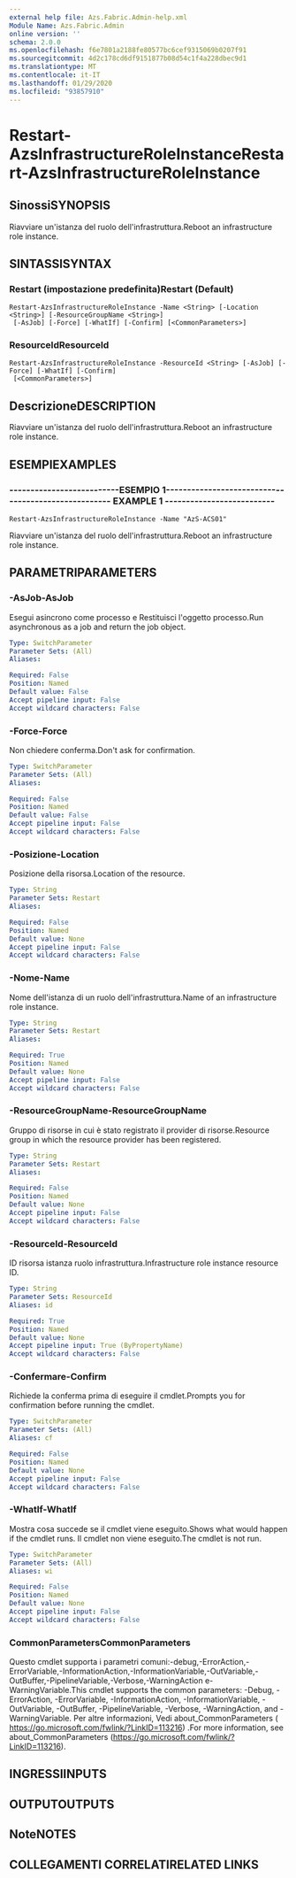 ```yaml
---
external help file: Azs.Fabric.Admin-help.xml
Module Name: Azs.Fabric.Admin
online version: ''
schema: 2.0.0
ms.openlocfilehash: f6e7801a2188fe80577bc6cef9315069b0207f91
ms.sourcegitcommit: 4d2c178cd6df9151877b08d54c1f4a228dbec9d1
ms.translationtype: MT
ms.contentlocale: it-IT
ms.lasthandoff: 01/29/2020
ms.locfileid: "93857910"
---
```

# <span data-ttu-id="d21bf-101">Restart-AzsInfrastructureRoleInstance</span><span class="sxs-lookup"><span data-stu-id="d21bf-101">Restart-AzsInfrastructureRoleInstance</span></span>

## <span data-ttu-id="d21bf-102">Sinossi</span><span class="sxs-lookup"><span data-stu-id="d21bf-102">SYNOPSIS</span></span>
<span data-ttu-id="d21bf-103">Riavviare un'istanza del ruolo dell'infrastruttura.</span><span class="sxs-lookup"><span data-stu-id="d21bf-103">Reboot an infrastructure role instance.</span></span>

## <span data-ttu-id="d21bf-104">SINTASSI</span><span class="sxs-lookup"><span data-stu-id="d21bf-104">SYNTAX</span></span>

### <span data-ttu-id="d21bf-105">Restart (impostazione predefinita)</span><span class="sxs-lookup"><span data-stu-id="d21bf-105">Restart (Default)</span></span>
```
Restart-AzsInfrastructureRoleInstance -Name <String> [-Location <String>] [-ResourceGroupName <String>]
 [-AsJob] [-Force] [-WhatIf] [-Confirm] [<CommonParameters>]
```

### <span data-ttu-id="d21bf-106">ResourceId</span><span class="sxs-lookup"><span data-stu-id="d21bf-106">ResourceId</span></span>
```
Restart-AzsInfrastructureRoleInstance -ResourceId <String> [-AsJob] [-Force] [-WhatIf] [-Confirm]
 [<CommonParameters>]
```

## <span data-ttu-id="d21bf-107">Descrizione</span><span class="sxs-lookup"><span data-stu-id="d21bf-107">DESCRIPTION</span></span>
<span data-ttu-id="d21bf-108">Riavviare un'istanza del ruolo dell'infrastruttura.</span><span class="sxs-lookup"><span data-stu-id="d21bf-108">Reboot an infrastructure role instance.</span></span>

## <span data-ttu-id="d21bf-109">ESEMPI</span><span class="sxs-lookup"><span data-stu-id="d21bf-109">EXAMPLES</span></span>

### <span data-ttu-id="d21bf-110">--------------------------ESEMPIO 1--------------------------</span><span class="sxs-lookup"><span data-stu-id="d21bf-110">-------------------------- EXAMPLE 1 --------------------------</span></span>
```
Restart-AzsInfrastructureRoleInstance -Name "AzS-ACS01"
```

<span data-ttu-id="d21bf-111">Riavviare un'istanza del ruolo dell'infrastruttura.</span><span class="sxs-lookup"><span data-stu-id="d21bf-111">Reboot an infrastructure role instance.</span></span>

## <span data-ttu-id="d21bf-112">PARAMETRI</span><span class="sxs-lookup"><span data-stu-id="d21bf-112">PARAMETERS</span></span>

### <span data-ttu-id="d21bf-113">-AsJob</span><span class="sxs-lookup"><span data-stu-id="d21bf-113">-AsJob</span></span>
<span data-ttu-id="d21bf-114">Esegui asincrono come processo e Restituisci l'oggetto processo.</span><span class="sxs-lookup"><span data-stu-id="d21bf-114">Run asynchronous as a job and return the job object.</span></span>

```yaml
Type: SwitchParameter
Parameter Sets: (All)
Aliases: 

Required: False
Position: Named
Default value: False
Accept pipeline input: False
Accept wildcard characters: False
```

### <span data-ttu-id="d21bf-115">-Force</span><span class="sxs-lookup"><span data-stu-id="d21bf-115">-Force</span></span>
<span data-ttu-id="d21bf-116">Non chiedere conferma.</span><span class="sxs-lookup"><span data-stu-id="d21bf-116">Don't ask for confirmation.</span></span>

```yaml
Type: SwitchParameter
Parameter Sets: (All)
Aliases: 

Required: False
Position: Named
Default value: False
Accept pipeline input: False
Accept wildcard characters: False
```

### <span data-ttu-id="d21bf-117">-Posizione</span><span class="sxs-lookup"><span data-stu-id="d21bf-117">-Location</span></span>
<span data-ttu-id="d21bf-118">Posizione della risorsa.</span><span class="sxs-lookup"><span data-stu-id="d21bf-118">Location of the resource.</span></span>

```yaml
Type: String
Parameter Sets: Restart
Aliases: 

Required: False
Position: Named
Default value: None
Accept pipeline input: False
Accept wildcard characters: False
```

### <span data-ttu-id="d21bf-119">-Nome</span><span class="sxs-lookup"><span data-stu-id="d21bf-119">-Name</span></span>
<span data-ttu-id="d21bf-120">Nome dell'istanza di un ruolo dell'infrastruttura.</span><span class="sxs-lookup"><span data-stu-id="d21bf-120">Name of an infrastructure role instance.</span></span>

```yaml
Type: String
Parameter Sets: Restart
Aliases: 

Required: True
Position: Named
Default value: None
Accept pipeline input: False
Accept wildcard characters: False
```

### <span data-ttu-id="d21bf-121">-ResourceGroupName</span><span class="sxs-lookup"><span data-stu-id="d21bf-121">-ResourceGroupName</span></span>
<span data-ttu-id="d21bf-122">Gruppo di risorse in cui è stato registrato il provider di risorse.</span><span class="sxs-lookup"><span data-stu-id="d21bf-122">Resource group in which the resource provider has been registered.</span></span>

```yaml
Type: String
Parameter Sets: Restart
Aliases: 

Required: False
Position: Named
Default value: None
Accept pipeline input: False
Accept wildcard characters: False
```

### <span data-ttu-id="d21bf-123">-ResourceId</span><span class="sxs-lookup"><span data-stu-id="d21bf-123">-ResourceId</span></span>
<span data-ttu-id="d21bf-124">ID risorsa istanza ruolo infrastruttura.</span><span class="sxs-lookup"><span data-stu-id="d21bf-124">Infrastructure role instance resource ID.</span></span>

```yaml
Type: String
Parameter Sets: ResourceId
Aliases: id

Required: True
Position: Named
Default value: None
Accept pipeline input: True (ByPropertyName)
Accept wildcard characters: False
```

### <span data-ttu-id="d21bf-125">-Confermare</span><span class="sxs-lookup"><span data-stu-id="d21bf-125">-Confirm</span></span>
<span data-ttu-id="d21bf-126">Richiede la conferma prima di eseguire il cmdlet.</span><span class="sxs-lookup"><span data-stu-id="d21bf-126">Prompts you for confirmation before running the cmdlet.</span></span>

```yaml
Type: SwitchParameter
Parameter Sets: (All)
Aliases: cf

Required: False
Position: Named
Default value: None
Accept pipeline input: False
Accept wildcard characters: False
```

### <span data-ttu-id="d21bf-127">-WhatIf</span><span class="sxs-lookup"><span data-stu-id="d21bf-127">-WhatIf</span></span>
<span data-ttu-id="d21bf-128">Mostra cosa succede se il cmdlet viene eseguito.</span><span class="sxs-lookup"><span data-stu-id="d21bf-128">Shows what would happen if the cmdlet runs.</span></span>
<span data-ttu-id="d21bf-129">Il cmdlet non viene eseguito.</span><span class="sxs-lookup"><span data-stu-id="d21bf-129">The cmdlet is not run.</span></span>

```yaml
Type: SwitchParameter
Parameter Sets: (All)
Aliases: wi

Required: False
Position: Named
Default value: None
Accept pipeline input: False
Accept wildcard characters: False
```

### <span data-ttu-id="d21bf-130">CommonParameters</span><span class="sxs-lookup"><span data-stu-id="d21bf-130">CommonParameters</span></span>
<span data-ttu-id="d21bf-131">Questo cmdlet supporta i parametri comuni:-debug,-ErrorAction,-ErrorVariable,-InformationAction,-InformationVariable,-OutVariable,-OutBuffer,-PipelineVariable,-Verbose,-WarningAction e-WarningVariable.</span><span class="sxs-lookup"><span data-stu-id="d21bf-131">This cmdlet supports the common parameters: -Debug, -ErrorAction, -ErrorVariable, -InformationAction, -InformationVariable, -OutVariable, -OutBuffer, -PipelineVariable, -Verbose, -WarningAction, and -WarningVariable.</span></span> <span data-ttu-id="d21bf-132">Per altre informazioni, Vedi about_CommonParameters ( https://go.microsoft.com/fwlink/?LinkID=113216) .</span><span class="sxs-lookup"><span data-stu-id="d21bf-132">For more information, see about_CommonParameters (https://go.microsoft.com/fwlink/?LinkID=113216).</span></span>

## <span data-ttu-id="d21bf-133">INGRESSI</span><span class="sxs-lookup"><span data-stu-id="d21bf-133">INPUTS</span></span>

## <span data-ttu-id="d21bf-134">OUTPUT</span><span class="sxs-lookup"><span data-stu-id="d21bf-134">OUTPUTS</span></span>

## <span data-ttu-id="d21bf-135">Note</span><span class="sxs-lookup"><span data-stu-id="d21bf-135">NOTES</span></span>

## <span data-ttu-id="d21bf-136">COLLEGAMENTI CORRELATI</span><span class="sxs-lookup"><span data-stu-id="d21bf-136">RELATED LINKS</span></span>

